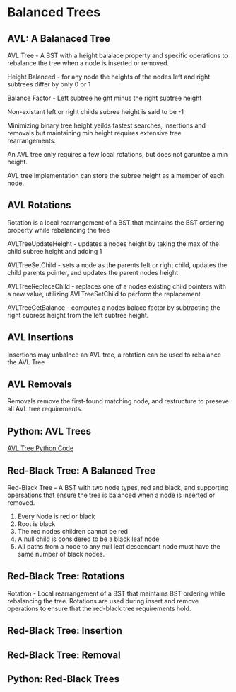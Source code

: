 # Balanced Trees

## AVL: A Balanaced Tree

AVL Tree  - A BST with a height balalace property and specific operations to rebalance the tree when a node is inserted or removed. 

Height Balanced - for any node the heights of the nodes left and right subtrees differ by only 0 or 1

Balance Factor - Left subtree height minus the right subtree height

Non-existant left or right childs subree height is said to be -1

Minimizing binary tree height yeilds fastest searches, insertions and removals but maintaining min height requires extensive tree rearrangements.

An AVL tree only requires a few local rotations, but does not garuntee a min height.

AVL tree implementation can store the subree height as a member of each node.

## AVL Rotations

Rotation is a local rearrangement of a BST that maintains the BST ordering property while rebalancing the tree

AVLTreeUpdateHeight - updates a nodes height by taking the max of the child subree height and adding 1

AVLTreeSetChild - sets a node as the parents left or right child, updates the child parents pointer, and updates the parent nodes height

AVLTreeReplaceChild - replaces one of a nodes existing child pointers with a new value, utilizing AVLTreeSetChild to perform the replacement

AVLTreeGetBalance - computes a nodes balace factor by subtracting the right subress height from the left subtree height.

## AVL Insertions

Insertions may unbalnce an AVL tree, a rotation can be used to rebalance the AVL Tree

## AVL Removals

Removals remove the first-found matching node, and restructure to preseve all AVL tree requirements.

## Python: AVL Trees

[AVL Tree Python Code](../AVLTree.py)

## Red-Black Tree: A Balanced Tree

Red-Black Tree - A BST with two node types, red and black, and supporting opersations that ensure the tree is balanced when a node is inserted or removed. 

1. Every Node is red or black
2. Root is black
3. The red nodes children cannot be red
4. A null child is considered to be a black leaf node
5. All paths from a node to any null leaf descendant node must have the same number of black nodes.

## Red-Black Tree: Rotations

Rotation - Local rearrangement of a BST that maintains BST ordering while rebalancing the tree. Rotations are used during insert and remove operations to ensure that the red-black tree requirements hold.

## Red-Black Tree: Insertion

## Red-Black Tree: Removal

## Python: Red-Black Trees

